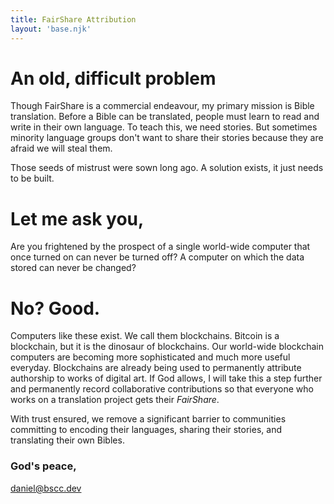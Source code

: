 ```yaml
---
title: FairShare Attribution
layout: 'base.njk'
---
```


# An old, difficult problem

Though FairShare is a commercial endeavour, my primary mission is Bible translation. Before a Bible can be translated, people must learn to read and write in their own language. To teach this, we need stories. But sometimes minority language groups don't want to share their stories because they are afraid we will steal them.

Those seeds of mistrust were sown long ago. A solution exists, it just needs to be built.

# Let me ask you,

Are you frightened by the prospect of a single world-wide computer that once turned on can never be turned off? A computer on which the data stored can never be changed?

# No? Good.

Computers like these exist. We call them blockchains. Bitcoin is a blockchain, but it is the dinosaur of blockchains. Our world-wide blockchain computers are becoming more sophisticated and much more useful everyday. Blockchains are already being used to permanently attribute authorship to works of digital art. If God allows, I will take this a step further and permanently record collaborative contributions so that everyone who works on a translation project gets their _FairShare_.

With trust ensured, we remove a significant barrier to communities committing to encoding their languages, sharing their stories, and translating their own Bibles.

### God's peace,

<a href="mailto:daniel@bscc.dev">daniel@bscc.dev</a>


